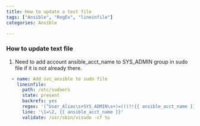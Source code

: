 ```yaml
---
title: How to update a text file
tags: ["Ansible", "RegEx", "lineinfile"]
categories: Ansible

---
```

### How to update text file

1. Need to add account ansible_acct_name to SYS_ADMIN group in sudo file if it is not already there.  
```yaml
  - name: Add svc_ansible to sudo file
    lineinfile:
      path: /etc/sudoers
      state: present
      backrefs: yes
      regex: '(^User_Alias\s+SYS_ADMIN\s+)=(((?!{{ ansible_acct_name }}).)*)$'
      line: '\1=\2, {{ ansible_acct_name }}'
      validate: /usr/sbin/visudo -cf %s
```